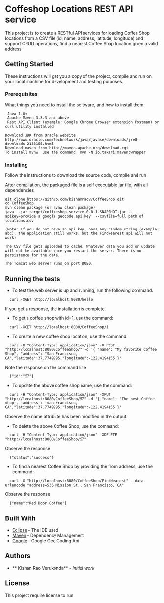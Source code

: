 # Coffeshop Locations REST API service 

This project is to create a RESTful API services for loading Coffee Shop locations from a CSV file (id, name, address, latitude, longitude) and support CRUD operations, find a nearest Coffee Shop location given a valid address   

## Getting Started

These instructions will get you a copy of the project, compile and run on your local machine for development and testing purposes.

### Prerequisites

What things you need to install the software, and how to install them

```
 Java 1.8+
 Apache Maven 3.3.3 and above
 Rest API Client (example: Google Chrome Browser extension Postman) or curl utility installed
```

```
Download JDK from Oracle website http://www.oracle.com/technetwork/java/javase/downloads/jre8-downloads-2133155.html
Download maven from http://maven.apache.org/download.cgi
To install mvnw  use the command  mvn -N io.takari:maven:wrapper
```

### Installing

Follow the instructions to download the source code, compile and run

After compilation, the packaged file is a self executable jar file, with all dependencies

```
git clone https://github.com/kishanraov/CoffeeShop.git
cd CoffeeShop
mvn clean package (or mvnw clean package) 
java  -jar target/coffeeshop-service-0.0.1-SNAPSHOT.jar --apikey=provide a google geocode api key  --csvfile=full path of locations.csv

(Note: If you do not have an api key, pass any random string (example: abc), the application still works, but the FindNearest api will not work)

The CSV file gets uploaded to cache. Whatever data you add or update will not be available once you restart the server. There is no persistence for the data.

The Tomcat web server runs on port 8080.
```


## Running the tests

  * To test the web server is up and running, run the following command.

```
  curl -XGET http://localhost:8080/hello
```
  If you get a response, the installation is complete.

  * To get a coffee shop with id=1, use the command: 

```
  curl -XGET http://localhost:8080/CoffeeShop/1
```

  * To create a new coffee shop location, use the command: 

```
  curl -H "Content-Type: application/json" -X POST "http://localhost:8080/CoffeeShop/" -d '{ "name": "My favorite Coffee Shop", "address": "San Francisco, CA","latitude":37.7749295,"longitude":-122.4194155 }'
```

  Note the response on the command line

```
  {"id":"57"} 
```

  * To update the above coffee shop name, use the command: 

```
  curl -H "Content-Type: application/json" -XPUT "http://localhost:8080/CoffeeShop/57" -d '{ "name": "The best Coffee Shop", "address": "San Francisco, CA","latitude":37.7749295,"longitude":-122.4194155 }'
```
  Observe the  name attribute has been modified in the output.

  * To delete the above Coffee Shop, use the command:  

```
  curl -H "Content-Type: application/json" -XDELETE "http://localhost:8080/CoffeeShop/57"
```

  Observe the response 

```
  {"status":"success"}
```

  * To find a nearest Coffee Shop by providing the from address, use the command: 

```
  curl -G "http://localhost:8080/CoffeeShop/FindNearest" --data-urlencode "address=535 Mission St., San Francisco, CA"
```

  Observe the response 

```
  {"name":"Red Door Coffee"}
``` 

## Built With

* [Eclipse](http://www.eclipse.org/downloads/) - The IDE used
* [Maven](https://maven.apache.org/) - Dependency Management
* [Google](https://github.com/googlemaps/google-maps-services-java/) - Google Geo Coding Api


## Authors

* ** Kishan Rao Verukonda** - *Initial work* 


## License

This project require license to run

